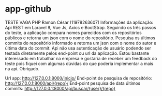 # app-github
TESTE VAGA PHP
Ramon César (11978263607)
Informações da aplicação: Api REST em Laravel 8, Vue Js, Axios e BootStrap. Seguindo os três passos do teste, a aplicação compara nomes parecidos com os repositórios públicos e retorna um json com o nome do repositório. Pesquisa os últimos commits do repositório informado e retorna um json com o nome do autor e última data do commit. Api não usa autenticação de usuário podendo ser testada diretamente pelos end-point ou url da aplicação. Estou bastante interessado em trabalhar na empresa e gostaria de receber um feedback do teste pois fiquei com algumas dúvidas do que poderia implementar a mais na api. Obrigado.

Url app: http://127.0.0.1:8000/inicio/
End-point de pesquisa de repositório: http://127.0.0.1:8000/api/{repo}/
End-point pesquisa de data últimos commits: http://127.0.0.1:8000/api/buscar/{user}/{repo}
